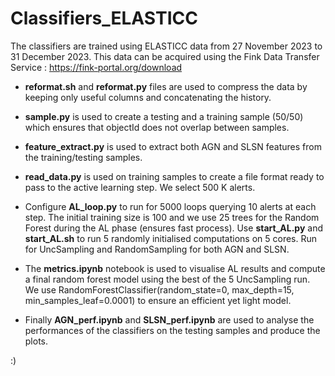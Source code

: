 # Classifiers_ELASTICC
The classifiers are trained using ELASTICC data from 27 November 2023 to 31 December 2023.
This data can be acquired using the Fink Data Transfer Service : https://fink-portal.org/download

* __reformat.sh__ and __reformat.py__ files are used to compress the data by keeping only useful columns and concatenating the history.

* __sample.py__ is used to create a testing and a training sample (50/50) which ensures that objectId does not overlap between samples. 

* __feature_extract.py__ is used to extract both AGN and SLSN features from the training/testing samples.

* __read_data.py__ is used on training samples to create a file format ready to pass to the active learning step. We select 500 K alerts.

* Configure __AL_loop.py__ to run for 5000 loops querying 10 alerts at each step. The initial training size is 100 and we use 25 trees for the Random Forest during the AL phase (ensures fast process).
Use __start_AL.py__ and __start_AL.sh__ to run 5 randomly initialised computations on 5 cores. Run for UncSampling and RandomSampling for both AGN and SLSN.

* The __metrics.ipynb__ notebook is used to visualise AL results and compute a final random forest model using the best of the 5 UncSampling run.
We use RandomForestClassifier(random_state=0, max_depth=15, min_samples_leaf=0.0001) to ensure an efficient yet light model.

* Finally __AGN_perf.ipynb__ and __SLSN_perf.ipynb__ are used to analyse the performances of the classifiers on the testing samples and produce the plots.

:)
